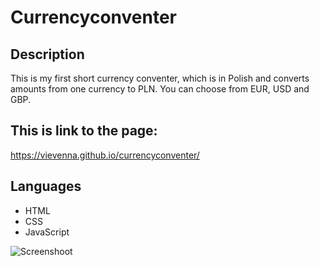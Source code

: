 # Currencyconventer

## Description

This is my first short currency conventer, which is in Polish and converts amounts from one currency to PLN. You can choose from EUR, USD and GBP.

## This is link to the page:
https://vievenna.github.io/currencyconventer/

## Languages
- HTML
- CSS
- JavaScript

![Screenshoot](https://raw.githubusercontent.com/vievenna/currencyconventer/master/images/screenshoot.jpg)